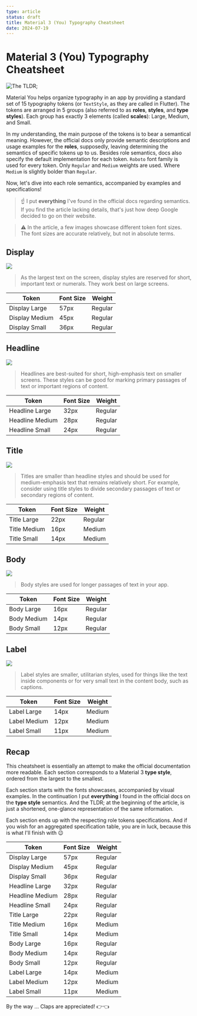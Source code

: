 ```yaml
---
type: article
status: draft
title: Material 3 (You) Typography Cheatsheet
date: 2024-07-19
---
```


# Material 3 (You) Typography Cheatsheet

![The TLDR;](thumb.png)

Material You helps organize typography in an app by providing a standard set of 15 typography tokens (or `TextStyle`, as they are called in Flutter). The tokens are arranged in 5 groups (also referred to as **roles**, **styles**, and **type styles**). Each group has exactly 3 elements (called **scales**): Large, Medium, and Small.

In my understanding, the main purpose of the tokens is to bear a semantical meaning. However, the official docs only provide semantic descriptions and usage examples for the **roles**, supposedly, leaving determining the semantics of specific tokens up to us. Besides role semantics, docs also specify the default implementation for each token. `Roboto` font family is used for every token. Only `Regular` and `Medium` weights are used. Where `Medium` is slightly bolder than `Regular`. 

Now, let's dive into each role semantics, accompanied by examples and specifications!

> ☝ I put **everything** I've found in the official docs regarding semantics. If you find the article lacking details, that's just how deep Google decided to go on their website.

> ⚠️ In the article, a few images showcase different token font sizes. The font sizes are accurate relatively, but not in absolute terms.

## Display

![](display-showcases.png)

> As the largest text on the screen, display styles are reserved for short, important text or numerals. They work best on large screens.  

| Token              | Font Size | Weight   |
|--------------------|-----------|----------|
| Display Large      | 57px      | Regular  |
| Display Medium     | 45px      | Regular  |
| Display Small      | 36px      | Regular  |

## Headline

![](headline-showcases.png)

> Headlines are best-suited for short, high-emphasis text on smaller screens. These styles can be good for marking primary passages of text or important regions of content.

| Token              | Font Size | Weight   |
|--------------------|-----------|----------|
| Headline Large     | 32px      | Regular  |
| Headline Medium    | 28px      | Regular  |
| Headline Small     | 24px      | Regular  |

## Title

![](title-showcases.png)

> Titles are smaller than headline styles and should be used for medium-emphasis text that remains relatively short. For example, consider using title styles to divide secondary passages of text or secondary regions of content.

| Token              | Font Size | Weight   |
|--------------------|-----------|----------|
| Title Large        | 22px      | Regular  |
| Title Medium       | 16px      | Medium   |
| Title Small        | 14px      | Medium   |

## Body

![](body-showcases.png)

> Body styles are used for longer passages of text in your app. 

| Token              | Font Size | Weight   |
|--------------------|-----------|----------|
| Body Large         | 16px      | Regular  |
| Body Medium        | 14px      | Regular  |
| Body Small         | 12px      | Regular  |

## Label

![](label-showcases.png)

> Label styles are smaller, utilitarian styles, used for things like the text inside components or for very small text in the content body, such as captions. 

| Token              | Font Size | Weight   |
|--------------------|-----------|----------|
| Label Large        | 14px      | Medium   |
| Label Medium       | 12px      | Medium   |
| Label Small        | 11px      | Medium   |

## Recap

This cheatsheet is essentially an attempt to make the official documentation more readable. Each section corresponds to a Material 3 **type style**, ordered from the largest to the smallest.

Each section starts with the fonts showcases, accompanied by visual examples. In the continuation I put **everything** I found in the official docs on the **type style** semantics. And the TLDR; at the beginning of the article, is just a shortened, one-glance representation of the same information.

Each section ends up with the respecting role tokens specifications. And if you wish for an aggregated specification table, you are in luck, because this is what I'll finish with 😉

| Token              | Font Size | Weight   |
|--------------------|-----------|----------|
| Display Large      | 57px      | Regular  |
| Display Medium     | 45px      | Regular  |
| Display Small      | 36px      | Regular  |
| Headline Large     | 32px      | Regular  |
| Headline Medium    | 28px      | Regular  |
| Headline Small     | 24px      | Regular  |
| Title Large        | 22px      | Regular  |
| Title Medium       | 16px      | Medium   |
| Title Small        | 14px      | Medium   |
| Body Large         | 16px      | Regular  |
| Body Medium        | 14px      | Regular  |
| Body Small         | 12px      | Regular  |
| Label Large        | 14px      | Medium   |
| Label Medium       | 12px      | Medium   |
| Label Small        | 11px      | Medium   |

By the way ... Claps are appreciated! 👉👈
